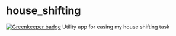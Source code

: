 # house_shifting

[![Greenkeeper badge](https://badges.greenkeeper.io/shidhincr/house_shifting.svg)](https://greenkeeper.io/)
Utility app for easing my house shifting task
